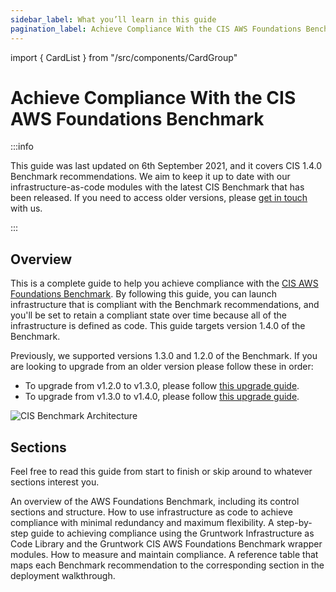 ```yaml
---
sidebar_label: What you’ll learn in this guide
pagination_label: Achieve Compliance With the CIS AWS Foundations Benchmark
---
```


import { CardList } from "/src/components/CardGroup"

# Achieve Compliance With the CIS AWS Foundations Benchmark

:::info

This guide was last updated on 6th September 2021, and it covers CIS 1.4.0 Benchmark recommendations. We aim to keep
it up to date with our infrastructure-as-code modules with the latest CIS Benchmark that has been released.
If you need to access older versions, please [get in touch](/docs/guides/support) with us.

:::

## Overview

This is a complete guide to help you achieve compliance with the
[CIS AWS Foundations Benchmark](https://www.cisecurity.org/benchmark/amazon_web_services/). By following this guide,
you can launch infrastructure that is compliant with the Benchmark recommendations, and you'll be set to retain a
compliant state over time because all of the infrastructure is defined as code. This guide targets version 1.4.0 of the Benchmark.

Previously, we supported versions 1.3.0 and 1.2.0 of the Benchmark. If you are looking to upgrade from an older version please follow these in order:

- To upgrade from v1.2.0 to v1.3.0, please follow [this upgrade guide](/docs/guides/stay-up-to-date/cis/cis-1.3.0).
- To upgrade from v1.3.0 to v1.4.0, please follow [this upgrade guide](/docs/guides/stay-up-to-date/cis/cis-1.4.0).

![CIS Benchmark Architecture](/img/guides/build-it-yourself/achieve-compliance/cis-account-architecture.png)

## Sections

Feel free to read this guide from start to finish or skip around to whatever sections interest you.

<CardList>
  <Card
    title="Core Concepts"
    href="/docs/guides/build-it-yourself/achieve-compliance/core-concepts/intro"
  >
    An overview of the AWS Foundations Benchmark, including its control sections and structure.
  </Card>
  <Card
    title="Production-grade Design"
    href="/docs/guides/build-it-yourself/achieve-compliance/production-grade-design/intro"
  >
    How to use infrastructure as code to achieve compliance with minimal redundancy and maximum flexibility.
  </Card>
  <Card
    title="Deployment Walkthrough"
    href="/docs/guides/build-it-yourself/achieve-compliance/deployment-walkthrough/pre-requisites"
  >
    A step-by-step guide to achieving compliance using the Gruntwork Infrastructure as Code Library and the Gruntwork CIS AWS Foundations Benchmark wrapper modules.
  </Card>
  <Card
    title="Next Steps"
    href="/docs/guides/build-it-yourself/achieve-compliance/next-steps"
  >
    How to measure and maintain compliance.
  </Card>
  <Card
    title="Traceability Matrix"
    href="/docs/guides/build-it-yourself/achieve-compliance/traceability-matrix"
  >
    A reference table that maps each Benchmark recommendation to the corresponding section in the deployment
walkthrough.
  </Card>
</CardList>


<!-- ##DOCS-SOURCER-START
{"sourcePlugin":"local-copier","hash":"a331244072d0a4be58b885b03c5586bb"}
##DOCS-SOURCER-END -->
